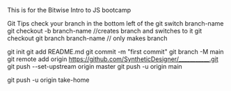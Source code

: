 This is for the Bitwise Intro to JS bootcamp

Git Tips
check your branch in the bottom left of the
git switch branch-name
git checkout -b branch-name //creates branch and switches to it
git checkout
git branch branch-name // only makes branch

git init
git add README.md
git commit -m "first commit"
git branch -M main
git remote add origin https://github.com/SyntheticDesigner/___________.git
git push --set-upstream origin master
git push -u origin main

git push -u origin take-home
